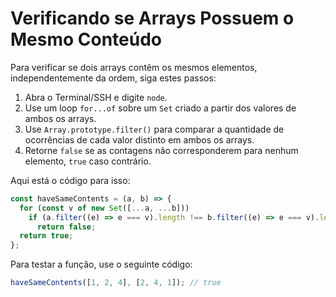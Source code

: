 # Verificando se Arrays Possuem o Mesmo Conteúdo

Para verificar se dois arrays contêm os mesmos elementos, independentemente da ordem, siga estes passos:

1. Abra o Terminal/SSH e digite `node`.
2. Use um loop `for...of` sobre um `Set` criado a partir dos valores de ambos os arrays.
3. Use `Array.prototype.filter()` para comparar a quantidade de ocorrências de cada valor distinto em ambos os arrays.
4. Retorne `false` se as contagens não corresponderem para nenhum elemento, `true` caso contrário.

Aqui está o código para isso:

```js
const haveSameContents = (a, b) => {
  for (const v of new Set([...a, ...b]))
    if (a.filter((e) => e === v).length !== b.filter((e) => e === v).length)
      return false;
  return true;
};
```

Para testar a função, use o seguinte código:

```js
haveSameContents([1, 2, 4], [2, 4, 1]); // true
```

